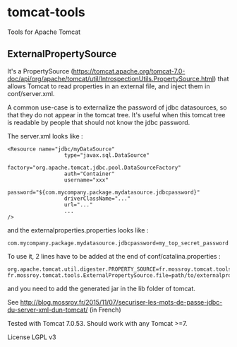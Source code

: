 # tomcat-tools
Tools for Apache Tomcat

## ExternalPropertySource
It's a PropertySource (https://tomcat.apache.org/tomcat-7.0-doc/api/org/apache/tomcat/util/IntrospectionUtils.PropertySource.html) that allows Tomcat to read properties in an external file, and inject them in conf/server.xml.

A common use-case is to externalize the password of jdbc datasources, so that they do not appear in the tomcat tree. It's useful when this tomcat tree is readable by people that should not know the jdbc password.

The server.xml looks like :

    <Resource name="jdbc/myDataSource"
                      type="javax.sql.DataSource"
                      factory="org.apache.tomcat.jdbc.pool.DataSourceFactory"
                      auth="Container"
                      username="xxx"
                      password="${com.mycompany.package.mydatasource.jdbcpassword}"
                      driverClassName="..."
                      url="..."
                      ...
    />

and the externalproperties.properties looks like :

    com.mycompany.package.mydatasource.jdbcpassword=my_top_secret_password

To use it, 2 lines have to be added at the end of conf/catalina.properties :

    org.apache.tomcat.util.digester.PROPERTY_SOURCE=fr.mossroy.tomcat.tools.ExternalPropertySource
    fr.mossroy.tomcat.tools.ExternalPropertySource.file=path/to/externalproperties.properties

and you need to add the generated jar in the lib folder of tomcat.

See http://blog.mossroy.fr/2015/11/07/securiser-les-mots-de-passe-jdbc-du-server-xml-dun-tomcat/ (in French)


Tested with Tomcat 7.0.53. Should work with any Tomcat >=7.

License LGPL v3
